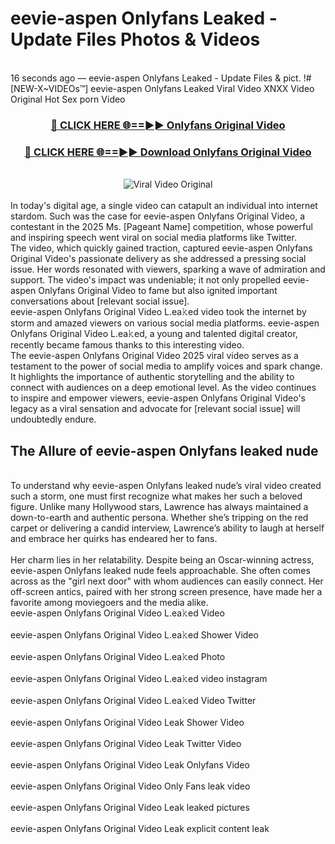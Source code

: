 # eevie-aspen Onlyfans Leaked - Update Files Photos & Videos 
<br>
16 seconds ago — eevie-aspen Onlyfans Leaked - Update Files & pict. !#[NEW-X~VIDEOs™] eevie-aspen Onlyfans Leaked Viral Video XNXX Video Original Hot Sex porn Video
<br>
<div align="center">
<h3><a href="http://freeplayer.one?title=eevie-aspen&ref=25OR" rel="nofollow">🔴 CLICK HERE 🌐==►► Onlyfans Original Video</a></h3>
<h3><a href="http://freeplayer.one?title=eevie-aspen&ref=25OR" rel="nofollow">🔴 CLICK HERE 🌐==►► Download Onlyfans Original Video</a></h3>
<br>
<a href="http://freeplayer.one?title=eevie-aspen&ref=25OR" rel="nofollow" data-target="animated-image.originalLink"><img src="https://i.ibb.co.com/xMMVF88/686577567.gif" alt="Viral Video Original" style="max-width: 100%; display: inline-block;" data-target="animated-image.originalImage"></a>
</div>
<br>
In today's digital age, a single video can catapult an individual into internet stardom. Such was the case for eevie-aspen Onlyfans Original Video, a contestant in the 2025 Ms. [Pageant Name] competition, whose powerful and inspiring speech went viral on social media platforms like Twitter.
<br>
The video, which quickly gained traction, captured eevie-aspen Onlyfans Original Video's passionate delivery as she addressed a pressing social issue. Her words resonated with viewers, sparking a wave of admiration and support. The video's impact was undeniable; it not only propelled eevie-aspen Onlyfans Original Video to fame but also ignited important conversations about [relevant social issue].
<br>
eevie-aspen Onlyfans Original Video L.ea𝚔ed video took the internet by storm and amazed viewers on various social media platforms. eevie-aspen Onlyfans Original Video L.ea𝚔ed, a young and talented digital creator, recently became famous thanks to this interesting video.
<br>
The eevie-aspen Onlyfans Original Video 2025 viral video serves as a testament to the power of social media to amplify voices and spark change. It highlights the importance of authentic storytelling and the ability to connect with audiences on a deep emotional level. As the video continues to inspire and empower viewers, eevie-aspen Onlyfans Original Video's legacy as a viral sensation and advocate for [relevant social issue] will undoubtedly endure.
<br>
<h2>The Allure of eevie-aspen Onlyfans leaked nude</h2>
<br>
To understand why eevie-aspen Onlyfans leaked nude’s viral video created such a storm, one must first recognize what makes her such a beloved figure. Unlike many Hollywood stars, Lawrence has always maintained a down-to-earth and authentic persona. Whether she’s tripping on the red carpet or delivering a candid interview, Lawrence’s ability to laugh at herself and embrace her quirks has endeared her to fans.
<br><br>
Her charm lies in her relatability. Despite being an Oscar-winning actress, eevie-aspen Onlyfans leaked nude feels approachable. She often comes across as the "girl next door" with whom audiences can easily connect. Her off-screen antics, paired with her strong screen presence, have made her a favorite among moviegoers and the media alike.
<br>
eevie-aspen Onlyfans Original Video L.ea𝚔ed Video
<br><br>
eevie-aspen Onlyfans Original Video L.ea𝚔ed Shower Video
<br><br>
eevie-aspen Onlyfans Original Video L.ea𝚔ed Photo
<br><br>
eevie-aspen Onlyfans Original Video L.ea𝚔ed video instagram
<br><br>
eevie-aspen Onlyfans Original Video L.ea𝚔ed Video Twitter
<br><br>
eevie-aspen Onlyfans Original Video Leak Shower Video
<br><br>
eevie-aspen Onlyfans Original Video Leak Twitter Video
<br><br>
eevie-aspen Onlyfans Original Video Leak Onlyfans Video
<br><br>
eevie-aspen Onlyfans Original Video Only Fans leak video
<br><br>
eevie-aspen Onlyfans Original Video Leak leaked pictures
<br><br>
eevie-aspen Onlyfans Original Video Leak explicit content leak